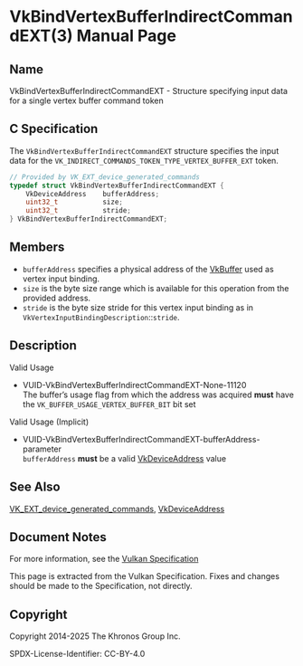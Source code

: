 # VkBindVertexBufferIndirectCommandEXT(3) Manual Page

## Name

VkBindVertexBufferIndirectCommandEXT - Structure specifying input data for a single vertex buffer command token



## [](#_c_specification)C Specification

The `VkBindVertexBufferIndirectCommandEXT` structure specifies the input data for the `VK_INDIRECT_COMMANDS_TOKEN_TYPE_VERTEX_BUFFER_EXT` token.

```c++
// Provided by VK_EXT_device_generated_commands
typedef struct VkBindVertexBufferIndirectCommandEXT {
    VkDeviceAddress    bufferAddress;
    uint32_t           size;
    uint32_t           stride;
} VkBindVertexBufferIndirectCommandEXT;
```

## [](#_members)Members

- `bufferAddress` specifies a physical address of the [VkBuffer](https://registry.khronos.org/vulkan/specs/latest/man/html/VkBuffer.html) used as vertex input binding.
- `size` is the byte size range which is available for this operation from the provided address.
- `stride` is the byte size stride for this vertex input binding as in `VkVertexInputBindingDescription`::`stride`.

## [](#_description)Description

Valid Usage

- [](#VUID-VkBindVertexBufferIndirectCommandEXT-None-11120)VUID-VkBindVertexBufferIndirectCommandEXT-None-11120  
  The buffer’s usage flag from which the address was acquired **must** have the `VK_BUFFER_USAGE_VERTEX_BUFFER_BIT` bit set

Valid Usage (Implicit)

- [](#VUID-VkBindVertexBufferIndirectCommandEXT-bufferAddress-parameter)VUID-VkBindVertexBufferIndirectCommandEXT-bufferAddress-parameter  
  `bufferAddress` **must** be a valid [VkDeviceAddress](https://registry.khronos.org/vulkan/specs/latest/man/html/VkDeviceAddress.html) value

## [](#_see_also)See Also

[VK\_EXT\_device\_generated\_commands](https://registry.khronos.org/vulkan/specs/latest/man/html/VK_EXT_device_generated_commands.html), [VkDeviceAddress](https://registry.khronos.org/vulkan/specs/latest/man/html/VkDeviceAddress.html)

## [](#_document_notes)Document Notes

For more information, see the [Vulkan Specification](https://registry.khronos.org/vulkan/specs/latest/html/vkspec.html#VkBindVertexBufferIndirectCommandEXT)

This page is extracted from the Vulkan Specification. Fixes and changes should be made to the Specification, not directly.

## [](#_copyright)Copyright

Copyright 2014-2025 The Khronos Group Inc.

SPDX-License-Identifier: CC-BY-4.0